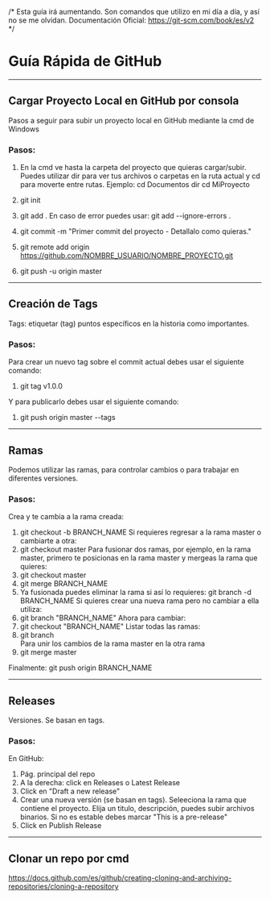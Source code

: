 /* Esta guía irá aumentando. 
   Son comandos que utilizo en mi día a día, y así no se me olvidan. 
   Documentación Oficial: https://git-scm.com/book/es/v2 */

# Guía Rápida de GitHub 
---------------------------------
## Cargar Proyecto Local en GitHub por consola
Pasos a seguir para subir un proyecto local en GitHub mediante la cmd de Windows

### Pasos: 
  1) En la cmd ve hasta la carpeta del proyecto que quieras cargar/subir. Puedes utilizar dir para ver tus archivos o carpetas en la ruta actual y cd para moverte entre rutas. Ejemplo: 
    cd Documentos 
    dir 
    cd MiProyecto
    
  2) git init
  
  3) git add .
     En caso de error puedes usar: 
     git add --ignore-errors .
     
  4) git commit -m "Primer commit del proyecto - Detallalo como quieras."

  5) git remote add origin https://github.com/NOMBRE_USUARIO/NOMBRE_PROYECTO.git

  6) git push -u origin master
  
---------------------------------
## Creación de Tags
Tags: etiquetar (tag) puntos específicos en la historia como importantes.

### Pasos: 
Para crear un nuevo tag sobre el commit actual debes usar el siguiente comando:
  1) git tag v1.0.0
  
Y para publicarlo debes usar el siguiente comando:
  1) git push origin master --tags
  
---------------------------------
## Ramas
Podemos utilizar las ramas, para controlar cambios o para trabajar en diferentes versiones.

### Pasos: 
Crea y te cambia a la rama creada:
  1) git checkout -b BRANCH_NAME
Si requieres regresar a la rama master o cambiarte a otra:
  1) git checkout master
Para fusionar dos ramas, por ejemplo, en la rama master, primero te posicionas en la rama master y mergeas la rama que quieres: 
  1) git checkout master
  2) git merge BRANCH_NAME
  3) Ya fusionada puedes eliminar la rama si así lo requieres:
      git branch -d BRANCH_NAME
Si quieres crear una nueva rama pero no cambiar a ella utiliza: 
  1) git branch "BRANCH_NAME"
Ahora para cambiar: 
  1) git checkout "BRANCH_NAME"
Listar todas las ramas: 
  1) git branch          
Para unir los cambios de la rama master en la otra rama 
  1) git merge master       

Finalmente: 
  git push origin BRANCH_NAME

---------------------------------
## Releases
Versiones. Se basan en tags. 

### Pasos: 
En GitHub: 
 1) Pág. principal del repo
 2) A la derecha: click en Releases o Latest Release
 3) Click en "Draft a new release"
 4) Crear una nueva versión (se basan en tags). Seleeciona la rama que contiene el proyecto. Elija un titulo, descripción, puedes subir archivos binarios. Si no es estable debes marcar "This is a pre-release"
 5) Click en Publish Release
 
---------------------------------
## Clonar un repo por cmd
https://docs.github.com/es/github/creating-cloning-and-archiving-repositories/cloning-a-repository

